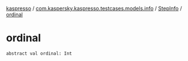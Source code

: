 [kaspresso](../../index.md) / [com.kaspersky.kaspresso.testcases.models.info](../index.md) / [StepInfo](index.md) / [ordinal](./ordinal.md)

# ordinal

`abstract val ordinal: Int`